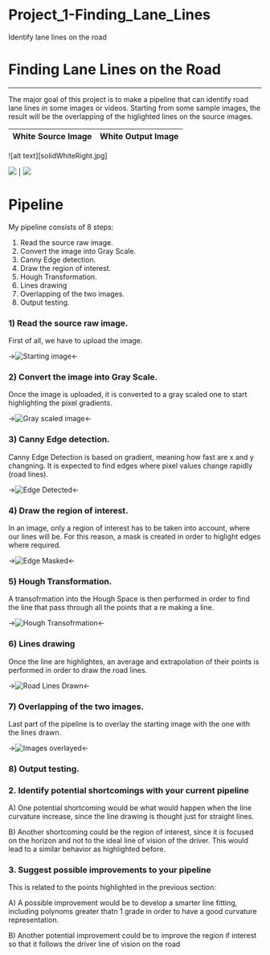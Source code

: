 # Project_1-Finding_Lane_Lines
Identify lane lines on the road

# **Finding Lane Lines on the Road** 

---

The major goal of this project is to make a pipeline that can identify road lane lines in some images or videos.
Starting from some sample images, the result will be the overlapping of the higlighted lines on the source images.


White Source Image               | White Output Image
:-------------------------:|:-------------------------:

![alt text][solidWhiteRight.jpg]

![](./test_images/solidWhiteRight.jpg) |  ![](./image_output/yellow.gif)

# **Pipeline** 
My pipeline consists of 8 steps:

1) Read the source raw image.
2) Convert the image into Gray Scale.
3) Canny Edge detection.
4) Draw the region of interest.
5) Hough Transformation.
6) Lines drawing
7) Overlapping of the two images.
8) Output testing.



### 1) Read the source raw image.

First of all, we have to upload the image.

->![Starting image](./image_output/starting.png)<-

### 2) Convert the image into Gray Scale.

Once the image is uploaded, it is converted to a gray scaled one to start highlighting the pixel gradients.

->![Gray scaled image](./image_output/grayscale.png)<-

### 3) Canny Edge detection.

Canny Edge Detection is based on gradient, meaning how fast are x and y changning. It is expected to find edges where pixel values change rapidly (road lines).

->![Edge Detected](./image_output/edge.png)<-

### 4) Draw the region of interest.

In an image, only a region of interest has to be taken into account, where our lines will be. For this reason, a mask is created in order to higlight edges where required.

->![Edge Masked](./image_output/edgemasked.png)<-

### 5) Hough Transformation.

A transofrmation into the Hough Space is then performed in order to find the line that pass through all the points that a re making a line.

->![Hough Transofrmation](./image_output/houghtransform.png)<-

### 6) Lines drawing

Once the line are highlightes, an average and extrapolation of their points is performed in order to draw the road lines.

->![Road Lines Drawn](./image_output/linedrawn.png)<-

### 7) Overlapping of the two images.

Last part of the pipeline is to overlay the starting image with the one with the lines drawn.

->![Images overlayed](./image_output/finalimage.png)<-

### 8) Output testing.


### 2. Identify potential shortcomings with your current pipeline

  A) One potential shortcoming would be what would happen when the line curvature increase, since the line drawing is thought       just for straight lines.

  B) Another shortcoming could be the region of interest, since it is focused on the horizon and not to the ideal line of           vision of the driver. This would lead to a similar behavior as highlighted before.
  
### 3. Suggest possible improvements to your pipeline

This is related to the points highlighted in the previous section: 

  A) A possible improvement would be to develop a smarter line fitting, including polynoms greater thatn 1 grade in order           to have a good curvature representation.

  B) Another potential improvement could be to improve the region if interest so that it follows the driver line of vision         on the road



